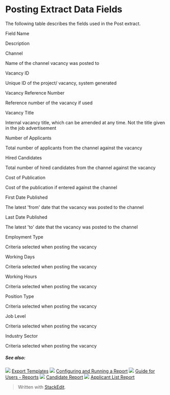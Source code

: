 # Posting Extract Data Fields

The following table describes the fields used in the Post extract.

Field Name

Description

Channel

Name of the channel vacancy was posted to

Vacancy ID

Unique ID of the project/ vacancy, system generated

Vacancy Reference Number

Reference number of the vacancy if used

Vacancy Title

Internal vacancy title, which can be amended at any time. Not the title given in the job advertisement

Number of Applicants

Total number of applicants from the channel against the vacancy

Hired Candidates

Total number of hired candidates from the channel against the vacancy

Cost of Publication

Cost of the publication if entered against the channel

First Date Published

The latest 'from' date that the vacancy was posted to the channel

Last Date Published

The latest 'to' date that the vacancy was posted to the channel

Employment Type

Criteria selected when posting the vacancy

Working Days

Criteria selected when posting the vacancy

Working Hours

Criteria selected when posting the vacancy

Position Type

Criteria selected when posting the vacancy

Job Level

Criteria selected when posting the vacancy

Industry Sector

Criteria selected when posting the vacancy

##### See also:

![](../Resources/Images/icon-document-link.png) [Export Templates](export_templates.htm)
![](../Resources/Images/icon-document-link.png) [Configuring and Running a Report](configuring_and_running_a_report.htm)
![](../Resources/Images/icon-document-link.png) [Guide for Users - Reports](guide_for_users_reports.htm)
![](../Resources/Images/icon-document-link.png) [Candidate Report](candidate_report.htm)
![](../Resources/Images/icon-document-link.png) [Applicant List Report](applicant_list_report.htm)


> Written with [StackEdit](https://stackedit.io/).
<!--stackedit_data:
eyJoaXN0b3J5IjpbLTEzMzc5NTQxN119
-->